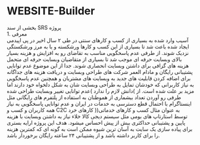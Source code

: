 # WEBSITE-Builder
<div dir=”rtl”>
بخشی از سند SRS پروژه
<br>
1. معرفی
  <br>
آسیب وارد شده به بسیاری از کسب و کارهای سنتی در طی ۲ سال اخیر در پی اپیدمی ایجاد شده
باعث شد تا بسیاری از این کسب و کارها ورشکسته و یا به مرز ورشکستگی نزدیک شوند.
از طرفی عدم پاسخگویی مناسب به تقاضای رو به افزایش و هزینه بسیار بالای وبسایت حرفه ای موجب
شد تا بسیاری از متقاضیان وبسایت حرفه ای متحمل هزینه های گزافی برای داشتن وبسایت
انحصاری شوند.
جدا از این موضوع عدم توانایی پشتیبانی رایگان و مادام العمر شرکت های طراحی وبسایت و دریافت
هزینه های جداگانه برای اضافه کردن قابلیت های جدید به وبسایت های مشتریان و همچنین عدم
پاسخگویی به نیاز کاربرانی که خودشان تمایل به طراحی وبسایت شان به شکل دلخواه خود دارند اما
دانش لازم را ندارد )عدم توانایی تغییر وبسایت طراحی شده( مزید بر علت شده است.
از طرفی رو آوردن تعداد بیشماری از هموطنان به استفاده از پلتفرم های رایگانی مثل اینستاگرام با
احتمال قطع دسترسی به خدمات در ایران و عدم توانایی پاسخگویی به نیاز همه کاربران و کسب و
C2C کارهای خرد )به عنوان مثال کسب و کارهای خدماتی( توسط استارتاپ های بومی مثل سیستم
دیجی کالا خلاء نیاز به داشتن وبسایت با هزینه پایین و پشتیبانی حداکثری بیش از پیش احساس
میشود.
هدف این پروژه ارایه بستری برای پیاده سازی یک سایت به آسان ترین شیوه ممکن است به گونه ای
که کمترین هزینه را برای کاربر داشته باشد و از پشتیبانی ۲۴ ساعته رایگان برخوردار باشد.
</div>

